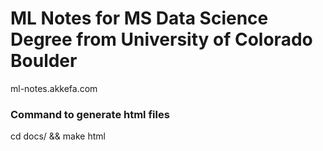# ML Notes for MS Data Science Degree from University of Colorado Boulder 

ml-notes.akkefa.com

### Command to generate html files
cd docs/ && make html
